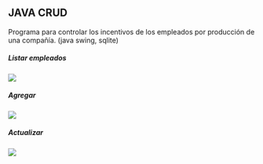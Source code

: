 ## JAVA CRUD

Programa para controlar los incentivos de los empleados por producción de una compañía. (java swing, sqlite)

##### Listar empleados

![](https://i.imgur.com/teIu7IS.png)

##### Agregar

![](https://i.imgur.com/DNhxU4J.png)

#####  Actualizar

![](https://i.imgur.com/mDgfxcL.png)




